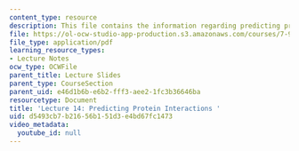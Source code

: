 ```yaml
---
content_type: resource
description: This file contains the information regarding predicting protein interactions.
file: https://ol-ocw-studio-app-production.s3.amazonaws.com/courses/7-91j-foundations-of-computational-and-systems-biology-spring-2014/d5493cb7b21656b151d3e4bd67fc1473_MIT7_91JS14_Lecture14.pdf
file_type: application/pdf
learning_resource_types:
- Lecture Notes
ocw_type: OCWFile
parent_title: Lecture Slides
parent_type: CourseSection
parent_uid: e46d1b6b-e6b2-fff3-aee2-1fc3b36646ba
resourcetype: Document
title: 'Lecture 14: Predicting Protein Interactions '
uid: d5493cb7-b216-56b1-51d3-e4bd67fc1473
video_metadata:
  youtube_id: null
---
```

